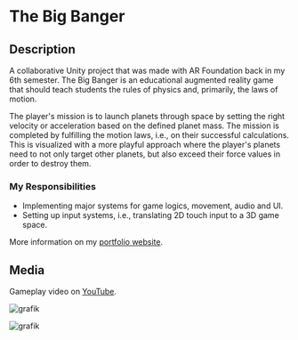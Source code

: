 # The Big Banger

## Description

A collaborative Unity project that was made with AR Foundation back in my 6th semester. The Big Banger is an educational augmented reality game that should teach students the rules of physics and, primarily, the laws of motion.

The player's mission is to launch planets through space by setting the right velocity or acceleration based on the defined planet mass. The mission is completed by fulfilling the motion laws, i.e., on their successful calculations. This is visualized with a more playful approach where the player's planets need to not only target other planets, but also exceed their force values in order to destroy them.

### My Responsibilities

<ul>
<li>Implementing major systems for game logics, movement, audio and UI.</li>
<li>Setting up input systems, i.e., translating 2D touch input to a 3D game space.</li>
</ul>

More information on my <a href="https://michael-gebhart.com/projects/The_Big_Banger.html">portfolio website</a>.

## Media

Gameplay video on <a href="https://www.youtube.com/watch?v=VYo-Qs806A0">YouTube</a>.

![grafik](https://user-images.githubusercontent.com/45672199/198707403-a9438e58-ca80-4a6a-946f-1b41cae8242a.png)

![grafik](https://user-images.githubusercontent.com/45672199/198707886-1343d372-39e6-4867-b9ff-d68efef22603.png)
